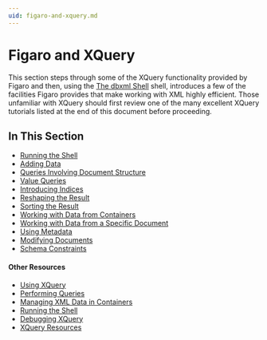 ```yaml
---
uid: figaro-and-xquery.md
---
```

<!-- formerly exploring-figaro.md -->
# Figaro and XQuery

This section steps through some of the XQuery functionality provided by Figaro and then, using the [The dbxml Shell](xref:the-dbxml-shell.md) shell, introduces a few of the facilities Figaro provides that make working with XML highly efficient. Those unfamiliar with XQuery should first review one of the many excellent XQuery tutorials listed at the end of this document before proceeding.

## In This Section
* [Running the Shell](xref:running-the-shell.md)
* [Adding Data](xref:adding-data.md)
* [Queries Involving Document Structure](xref:queries-involving-document-structure.md)
* [Value Queries](xref:value-queries.md)
* [Introducing Indices](xref:introducing-indices.md)
* [Reshaping the Result](xref:reshaping-the-result.md)
* [Sorting the Result](xref:sorting-the-result.md)
* [Working with Data from Containers](xref:working-with-data-from-containers.md)
* [Working with Data from a Specific Document](xref:working-with-data-from-a-specific-document.md)
* [Using Metadata](xref:using-metadata.md)
* [Modifying Documents](xref:modifying-documents.md)
* [Schema Constraints](xref:schema-constraints.md)


#### Other Resources
* [Using XQuery](xref:using-xquery.md)
* [Performing Queries](xref:performing-queries.md)
* [Managing XML Data in Containers](xref:managing-xml-data-in-containers.md)
* [Running the Shell](xref:running-the-shell.md)
* [Debugging XQuery](xref:debugging-xquery.md)
* [XQuery Resources](xref:xquery-resources.md)